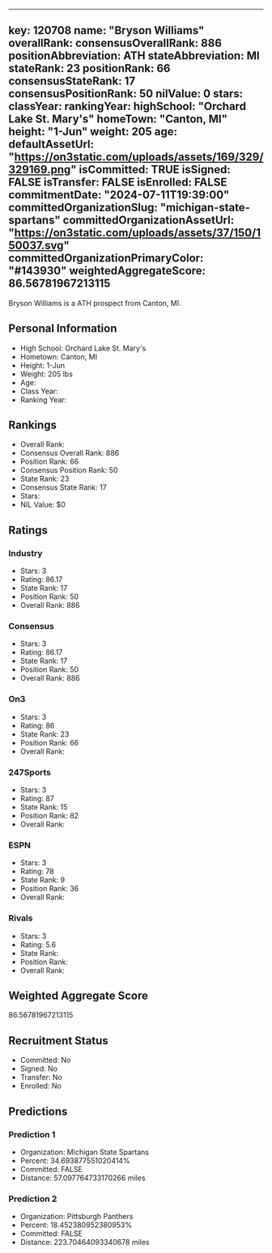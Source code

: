 ---
  key: 120708
  name: "Bryson Williams"
  overallRank: 
  consensusOverallRank: 886
  positionAbbreviation: ATH
  stateAbbreviation: MI
  stateRank: 23
  positionRank: 66
  consensusStateRank: 17
  consensusPositionRank: 50
  nilValue: 0
  stars: 
  classYear: 
  rankingYear: 
  highSchool: "Orchard Lake St. Mary's"
  homeTown: "Canton, MI"
  height: "1-Jun"
  weight: 205
  age: 
  defaultAssetUrl: "https://on3static.com/uploads/assets/169/329/329169.png"
  isCommitted: TRUE
  isSigned: FALSE
  isTransfer: FALSE
  isEnrolled: FALSE
  commitmentDate: "2024-07-11T19:39:00"
  committedOrganizationSlug: "michigan-state-spartans"
  committedOrganizationAssetUrl: "https://on3static.com/uploads/assets/37/150/150037.svg"
  committedOrganizationPrimaryColor: "#143930"
  weightedAggregateScore: 86.56781967213115
  ---
  
  Bryson Williams is a ATH prospect from Canton, MI.
  
  ## Personal Information
  - High School: Orchard Lake St. Mary's
  - Hometown: Canton, MI
  - Height: 1-Jun
  - Weight: 205 lbs
  - Age: 
  - Class Year: 
  - Ranking Year: 
  
  ## Rankings
  - Overall Rank: 
  - Consensus Overall Rank: 886
  - Position Rank: 66
  - Consensus Position Rank: 50
  - State Rank: 23
  - Consensus State Rank: 17
  - Stars: 
  - NIL Value: $0
  
  ## Ratings
  
  ### Industry
  - Stars: 3
  - Rating: 86.17
  - State Rank: 17
  - Position Rank: 50
  - Overall Rank: 886
  
  ### Consensus
  - Stars: 3
  - Rating: 86.17
  - State Rank: 17
  - Position Rank: 50
  - Overall Rank: 886
  
  ### On3
  - Stars: 3
  - Rating: 86
  - State Rank: 23
  - Position Rank: 66
  - Overall Rank: 
  
  ### 247Sports
  - Stars: 3
  - Rating: 87
  - State Rank: 15
  - Position Rank: 82
  - Overall Rank: 
  
  ### ESPN
  - Stars: 3
  - Rating: 78
  - State Rank: 9
  - Position Rank: 36
  - Overall Rank: 
  
  ### Rivals
  - Stars: 3
  - Rating: 5.6
  - State Rank: 
  - Position Rank: 
  - Overall Rank: 
  
  ## Weighted Aggregate Score
  86.56781967213115
  
  ## Recruitment Status
  - Committed: No
  - Signed: No
  - Transfer: No
  - Enrolled: No
  
  
  
  ## Predictions
  
  ### Prediction 1
  - Organization: Michigan State Spartans
  - Percent: 34.693877551020414%
  - Committed: FALSE
  - Distance: 57.097764733170266 miles
  
  ### Prediction 2
  - Organization: Pittsburgh Panthers
  - Percent: 18.452380952380953%
  - Committed: FALSE
  - Distance: 223.70464093340678 miles
  